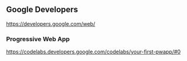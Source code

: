 ## Google Developers

https://developers.google.com/web/

### Progressive Web App

https://codelabs.developers.google.com/codelabs/your-first-pwapp/#0